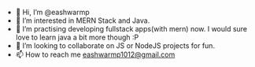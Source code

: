 - 👋 Hi, I’m @eashwarmp
- 👀 I’m interested in MERN Stack and Java.
- 🌱 I’m practising developing fullstack apps(with mern) now. I would sure love to learn java a bit more though :P
- 💞️ I’m looking to collaborate on JS or NodeJS projects for fun.
- 📫 How to reach me eashwarmp1012@gmail.com
<!---
eashwarmp/eashwarmp is a ✨ special ✨ repository because its `README.md` (this file) appears on your GitHub profile.
You can click the Preview link to take a look at your changes.
--->
